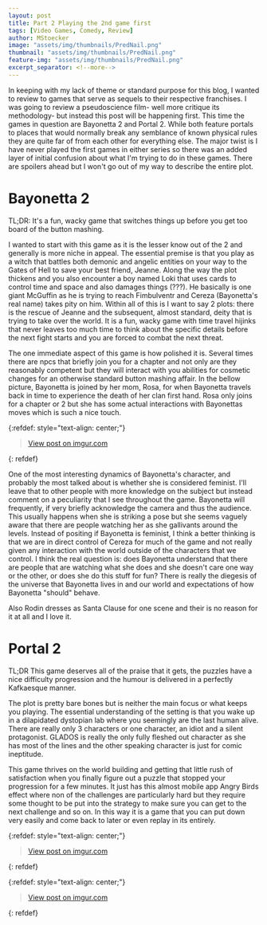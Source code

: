 ```yaml
---
layout: post
title: Part 2 Playing the 2nd game first
tags: [Video Games, Comedy, Review]
author: MStoecker
image: "assets/img/thumbnails/PredNail.png"
thumbnail: "assets/img/thumbnails/PredNail.png"
feature-img: "assets/img/thumbnails/PredNail.png"
excerpt_separator: <!--more-->
---
```


In keeping with my lack of theme or standard purpose for this blog, I wanted to review to games that serve as sequels to their respective franchises. I was going to review a pseudoscience film- well more critique its methodology- but instead this post will be happening first. This time the games in question are Bayonetta 2 and Portal 2. While both feature portals to places that would normally break any semblance of known physical rules they are quite far of from each other for everything else. <!--more-->The major twist is I have never played the first games in either series so there was an added layer of initial confusion about what I'm trying to do in these games. There are spoilers ahead but I won't go out of my way to describe the entire plot. 


# Bayonetta 2
TL;DR: It's a fun, wacky game that switches things up before you get too board of the button mashing.

I wanted to start with this game as it is the lesser know out of the 2 and generally is more niche in appeal. The essential premise is that you play as a witch that battles both demonic and angelic entities on your way to the Gates of Hell to save your best friend, Jeanne. Along the way the plot thickens and you also encounter a boy named Loki that uses cards to control time and space and also damages things (???). He basically is one giant McGuffin as he is trying to reach Fimbulventr and Cereza (Bayonetta's real name) takes pity on him. Within all of this is I want to say 2 plots: there is the rescue of Jeanne and the subsequent, almost standard, deity that is trying to take over the world. It is a fun, wacky game with time travel hijinks that never leaves too much time to think about the specific details before the next fight starts and you are forced to combat the next threat.  

The one immediate aspect of this game is how polished it is. Several times there are npcs that briefly join you for a chapter and not only are they reasonably competent but they will interact with you abilities for cosmetic changes for an otherwise standard button mashing affair. In the bellow picture, Bayonetta is joined by her mom, Rosa, for when Bayonetta travels back in time to experience the death of her clan first hand. Rosa only joins for a chapter or 2 but she has some actual interactions with Bayonettas moves which is such a nice touch. 

<!-- <img src="https://i.imgur.com/Firdm9Y.jpg" alt="enter image description here"> -->
{:refdef: style="text-align: center;"}
<blockquote class="imgur-embed-pub" lang="en" data-id="Firdm9Y"><a href="https://imgur.com/Firdm9Y">View post on imgur.com</a></blockquote><script async src="//s.imgur.com/min/embed.js" charset="utf-8"></script>
{: refdef}

One of the most interesting dynamics of Bayonetta's character, and probably the most talked about is whether she is considered feminist. I'll leave that to other people with more knowledge on the subject but instead comment on a peculiarity that I see throughout the game. Bayonetta will frequently, if very briefly acknowledge the camera and thus the audience. This usually happens when she is striking a pose but she seems vaguely aware that there are people watching her as she gallivants around the levels. Instead of positing if Bayonetta is feminist, I think a better thinking is that we are in direct control of Cereza for much of the game and not really given any interaction with the world outside of the characters that we control. I think the real question is: does Bayonetta understand that there are people that are watching what she does and she doesn't care one way or the other, or does she do this stuff for fun? There is really the diegesis of the universe that Bayonetta lives in and our world and expectations of how Bayonetta "should" behave.

Also Rodin dresses as Santa Clause for one scene and their is no reason for it at all and I love it.

# Portal 2
TL;DR This game deserves all of the praise that it gets, the puzzles have a nice difficulty progression and the humour is delivered in a perfectly Kafkaesque manner. 

The plot is pretty bare bones but is neither the main focus or what keeps you playing. The essential understanding of the setting is that you wake up in a dilapidated dystopian lab where you seemingly are the last human alive. There are really only 3 characters or one character, an idiot and a silent protagonist. GLADOS is really the only fully fleshed out character as she has most of the lines and the other speaking character is just for comic ineptitude. 

This game thrives on the world building and getting that little rush of satisfaction when you finally figure out a puzzle that stopped your progression for a few minutes. It just has this almost mobile app Angry Birds effect where non of the challenges are particularly hard but they require some thought to be put into the strategy to make sure you can get to the next challenge and so on. In this way it is a game that you can put down very easily and come back to later or even replay in its entirely.

{:refdef: style="text-align: center;"}
<blockquote class="imgur-embed-pub" lang="en" data-id="uzz7Ut4"><a href="https://imgur.com/uzz7Ut4">View post on imgur.com</a></blockquote><script async src="//s.imgur.com/min/embed.js" charset="utf-8"></script>
{: refdef}

{:refdef: style="text-align: center;"}
<blockquote class="imgur-embed-pub" lang="en" data-id="Jog69aQ"><a href="https://imgur.com/Jog69aQ">View post on imgur.com</a></blockquote><script async src="//s.imgur.com/min/embed.js" charset="utf-8"></script>
{: refdef}
